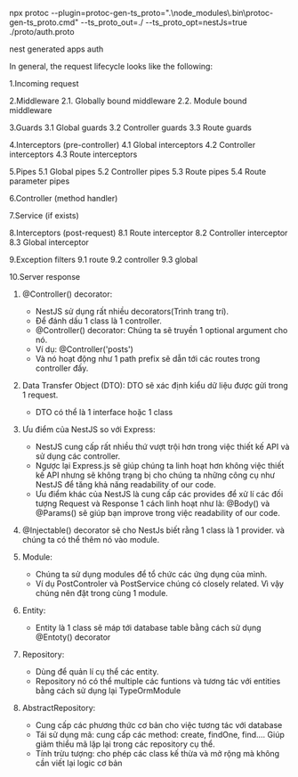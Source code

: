 npx protoc --plugin=protoc-gen-ts_proto=".\\node_modules\\.bin\\protoc-gen-ts_proto.cmd" --ts_proto_out=./ --ts_proto_opt=nestJs=true ./proto/auth.proto

nest generated apps auth

In general, the request lifecycle looks like the following:

1.Incoming request

2.Middleware
2.1. Globally bound middleware
2.2. Module bound middleware

3.Guards
3.1 Global guards
3.2 Controller guards
3.3 Route guards

4.Interceptors (pre-controller)
4.1 Global interceptors
4.2 Controller interceptors
4.3 Route interceptors

5.Pipes
5.1 Global pipes
5.2 Controller pipes
5.3 Route pipes
5.4 Route parameter pipes

6.Controller (method handler)

7.Service (if exists)

8.Interceptors (post-request)
8.1 Route interceptor
8.2 Controller interceptor
8.3 Global interceptor

9.Exception filters
9.1 route
9.2 controller
9.3 global

10.Server response

1. @Controller() decorator:

   - NestJS sử dụng rất nhiều decorators(Trình trang trí).
   - Để đánh dấu 1 class là 1 controller.
   - @Controller() decorator: Chúng ta sẽ truyền 1 optional argument cho nó.
   - Ví dụ: @Controller('posts')
   - Và nó hoạt động như 1 path prefix sẽ dẫn tới các routes trong controller đấy.

2. Data Transfer Object (DTO): DTO sẽ xác định kiểu dữ liệu được gửi trong 1 request.

   - DTO có thể là 1 interface hoặc 1 class

3. Ưu điểm của NestJS so với Express:

   - NestJS cung cấp rất nhiều thứ vượt trội hơn trong việc thiết kế API và sử dụng các controller.
   - Ngược lại Express.js sẽ giúp chúng ta linh hoạt hơn không việc thiết kế API nhưng sẽ không trạng bị cho chúng ta những
     công cụ như NestJS để tăng khả năng readability of our code.
   - Ưu điểm khác của NestJS là cung cấp các provides để xử lí các đối tượng Request và Response 1 cách linh hoạt như là:
     @Body() và @Params() sẽ giúp bạn improve trong việc readability of our code.

4. @Injectable() decorator sẽ cho NestJs biết rằng 1 class là 1 provider. và chúng ta có thể thêm nó vào module.

5. Module:

   - Chúng ta sử dụng modules để tổ chức các ứng dụng của mình.
   - Ví dụ PostControler và PostService chúng có closely related. Vì vậy chúng nên đặt trong cùng 1 module.

6. Entity:

   - Entity là 1 class sẽ máp tới database table bằng cách sử dụng @Entoty() decorator

7. Repository:

   - Dùng để quản lí cụ thể các entity.
   - Repository nó có thể multiple các funtions và tương tác với entities bằng cách sử dụng lại TypeOrmModule

8. AbstractRepository:
   - Cung cấp các phương thức cơ bản cho việc tương tác với database
   - Tái sử dụng mã: cung cấp các method: create, findOne, find.... Giúp giảm thiểu
     mã lặp lại trong các repository cụ thể.
   - Tính trừu tượng: cho phép các class kế thừa và mở rộng mà không cần viết lại logic cơ bản
